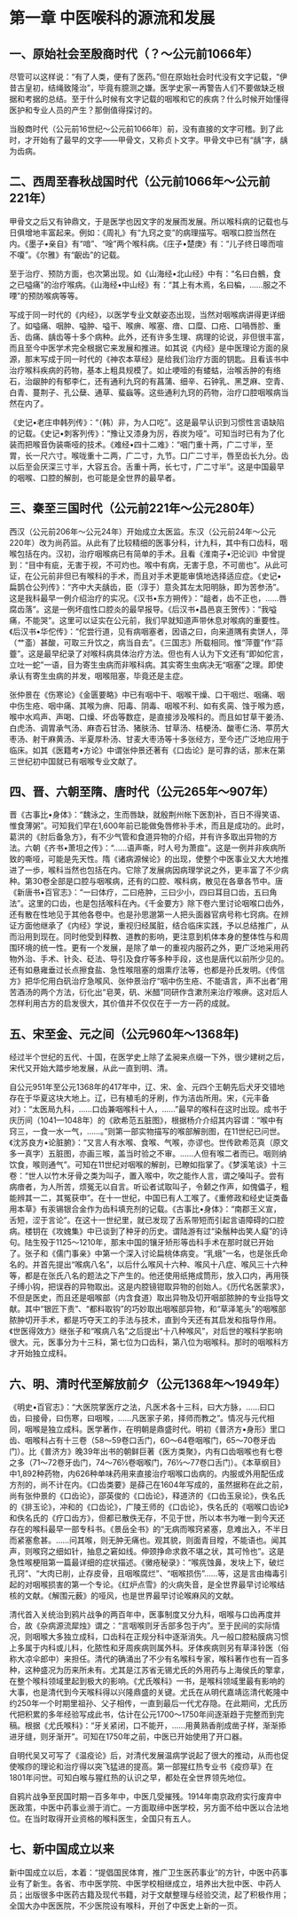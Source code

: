 # 第一章 中医喉科的源流和发展

## 一、原始社会至殷商时代（？〜公元前1066年）

尽管可以这样说：“有了人类，便有了医药。”但在原始社会时代没有文字记载，“伊昔古皇初，结绳致隆治”，毕竟有臆测之嫌。医学史家一再警告人们不要做缺乏根据和考据的总结。至于什么时候有文字记载的咽喉和它的疾病？什么时候开始懂得医护和专业人员的产生？那倒值得探讨的。

当殷商时代（公元前16世纪〜公元前1066年）前，没有直接的文字可稽。到了此时，才开始有了最早的文字——甲骨文，又称贞卜文字。甲骨文中已有“龋”字，龋为齿病。

## 二、西周至春秋战国时代（公元前1066年〜公元前221年）

甲骨文之后又有钟鼎文，于是医学也因文字的发展而发展。所以喉科病的记载也与日俱增地丰富起来。例如：《周礼》有“九窍之变”的病理描写。咽喉口腔当然在内。《墨子•亲自》有“喑”、“唫”两个喉科病。《庄子•楚庚》有：“儿子终日嗥而喧不嗄”。《尔雅》有“齯齿”的记载。

至于治疗、预防方面，也次第出现。如《山海经•北山经》中有：“名曰白鵺，食之已嗌痛”的治疗喉病。《山海经•中山经》有：“其上有木焉，名曰楄，……服之不㖶”的预防喉病等等。

写成于同一时代的《内经》，以医学专业文献姿态出现，当然对咽喉病讲得更详细了。如嗌痛、咽肿、嗌肿、嗌干、喉痹、喉塞、瘖、口糜、口疮、口喎唇胗、重舌、齿痛、龋齿等十多个病种。此外，还有许多生理、病理的论说，非但很丰富，而且至今中医学术完全根据它来发展和推进。如其说《内经》是中医理论方面的泉源，那末写成于同一时代的《神农本草经》是给我们治疗方面的钥匙。且看该书中治疗喉科疾病的药物，基本上粗具规模了。如止哽噎的有蝼蛄，治喉舌肿的有络石，治龈肿的有郁李仁，还有通利九窍的有菖蒲、细辛、石钟乳、黑芝麻、空青、白青、蔓荆子、孔公蘖、通草、蜚蝱等。这些通利九窍的药物，治疗口腔咽喉病当然在内了。

《史记•老庄申韩列传》：“（韩）非，为人口吃”。这是最早认识到习惯性言语缺陷的记载。《史记•刺客列传》：“豫让又漆身为厉，吞炭为哑”。可知当时已有为了化装而把喉音伪装嘶哑的技术。《难经•四十二难》：“咽门重十两，广二寸半，至胃，长一尺六寸。喉咙重十二两，广二寸，九节。口广二寸半，唇至齿长九分。齿以后至会厌深三寸半，大容五合。舌重十两，长七寸，广二寸半”。这是中国最早的咽喉、口腔的解剖，也可能是全世界的最早者。

## 三、秦至三国时代（公元前221年〜公元280年）

西汉（公元前206年〜公元24年）开始成立太医监。东汉（公元前24年〜公元220年）改为尚药监。从此有了比较精细的医事分科，计九科，其中有口齿科，咽喉包括在内。汉初，治疗咽喉病已有简单的手术。且看《淮南子•汜论训》中曾提到：“目中有疵，无害于视，不可灼也。喉中有病，无害于息，不可凿也”。从此可证，在公元前非但已有喉科的手术，而且对手术更能审慎地选择适应症。《史记•扁鹊仓公列传》：“齐中大夫龋齿，臣（淳于）意灸其左太阳明脉，即为苦参汤”。这是我科最早一例介绍治疗的实况。《汉书•东方朔传》：“龃者，齿不正也，……唇腐齿落”。这是一例坏疽性口腔炎的最早报导。《后汉书•昌邑哀王贺传》：“我嗌痛，不能哭”。这里可以证实在公元前，我们早就知道声带休息对喉病的重要性。《后汉书•华佗传》：“佗尝行道，见有病咽塞者，因语之曰，向来道隅有卖饼人，萍（艹齑）甚酸，可取三升饮之，病当自去”。《三国志》所载相同。惟“萍虀”作“蒜虀”。这是最早纪录了对喉科病具体治疗方法。但也有人认为下文还有“即如佗言，立吐一蛇”一语，目为寄生虫病而非喉科病。其实寄生虫病决无“咽塞”之理。即使承认有寄生虫病的并发，咽喉阻塞，毕竟还是主症。

张仲景在《伤寒论》《金匮要略》中已有咽中干、咽喉干燥、口干咽烂、咽痛、咽中伤生疮、咽中痛、其喉为痹、阳毒、阴毒、咽喉不利、如有炙脔、蚀于喉为惑，喉中水鸡声、声喝、口燥、坏齿等数症，是直接涉及喉科的。而且如甘草干姜汤、白虎汤、调胃承气汤、麻杏石甘汤、猪肤汤、甘草汤、桔梗汤、酸枣仁汤、葶苈大枣汤、射干麻黄汤、半夏厚朴汤、甘麦大枣汤等十多张经方，至今还广泛地应用于临床。如其《医籍考•方论》中谓张仲景还著有《口齿论》是可靠的话，那末在第三世纪初中国就已有咽喉专业文献了。

## 四、晋、六朝至隋、唐时代（公元265年〜907年）

晋《古事比•身体》：“魏泳之，生而唇缺，就殷荆州帐下医割补，百日不得笑语、惟食薄粥”。可知我们早在1,600年前已能做兔唇修补手术，而且是成功的。此时，葛洪的《肘后备急方》，有不少气管和食道异物的介绍，并有许多取出异物的方法。六朝《齐书•萧坦之传》：“……语声嘶，时人号为萧痖”。这是一例并非疾病所致的嘶哑，可能是先天性。隋《诸病源候论》的出现，使整个中医事业又大大地推进了一歩，喉科当然也包括在内。它除了发展病因病理学说之外，更丰富了不少病种。第30卷全部是口腔与咽喉病，还有的口腔、喉科病，散见在各章各节中。唐《新唐书•百官志》：“一曰体疗，二曰疮肿，三曰少小，四曰耳目口齿，五曰角法”。这里的口齿，也是包括喉科在內。《千金要方》除下卷六里讨论咽喉口齿外，还有散在性地见于其他各卷中。也是孙思邈第一人把头面器官病号称七窍病。在辨证方面他继承了《内经》学说，重视归经属脏，结合临床实践，予以总结推广，从而沿用到现在。同时他受到释教、道教的影响，更注意到机体本身的整体性与和周围环境的统一性。更有一个发展，是除了单一的重视内服药之外，更广泛地采用药物外治、手术、针灸、砭法、导引及食疗等多种手段，这也是唐代以前所少见的。还有如悬雍垂过长点擦食盐、急性喉阻塞的烟熏疗法等，也都是孙氏发明。《传信方》把华佗用白矾治疗急喉风、张仲景治疗“咽中伤生疮、不能语言，声不出者”用苦酒汤的两个方法，衍化出“皂荚，矾、米醋”同研作含漱剂来治疗喉痹。这对后人怎样利用古方的启发很大，其价值并不仅仅在于一方一药的成就。

## 五、宋至金、元之间（公元960年〜1368年)

经过半个世纪的五代、十国，在医学史上除了孟昶来点缀一下外，很少建树之后，宋代又开始大踏步地发展，从此一直到明、清。

自公元951年至公元1368年的417年中，辽、宋、金、元四个王朝先后犬牙交错地存在于华夏这块大地上。辽，已有植毛的牙刷，作为洁齿所用。宋，《元丰备对》：“太医局九科，……口齿兼咽喉科十人，……”最早的喉科在这时出现。成书于庆历间（1041—1048年）的《欧希范五脏图》，根据杨介介绍其内容谓：“喉中有窍三，一食一水一气，……。”则第一部实物描写的喉部解剖图，在11世纪已问世。《沈苏良方•论脏腑》：“又言人有水喉、食喉、气喉，亦谬也。世传欧希范真（原文多一真字）五脏图，亦画三喉，盖当时验之不审。……人但有喉二者而已。咽则纳饮食，喉则通气”。可知在11世纪对咽喉的解剖，已瞭如指掌了。《梦溪笔谈》十三卷：“世人以竹木牙骨之类为叫子，置入喉中，吹之能作人言，谓之嗓叫子。尝有病瘖者，为人所苦，烦冤无以自言。听讼者试取叫子，令颡之作声，如傀儡子，粗能辨其一二，其冤获申”。在十一世纪，中国已有人工喉了。《重修政和经史证类备用本草》有汞锡银合金作为齿科填充剂的记载。《古事比•身体》：“南郡王义宣，舌短，涩于言论”。在这十一世纪里，就已发现了舌系带短而引起言语障碍的口腔病。楼钥在《攻媿集》中已谈到了种牙的历史。谓陆游有过“染鬚种齿笑人癡”的诗句。陆生殁于1125〜1210年，那末中国的镶牙矫形等齿科手术在那时就已开始了。张子和《儒门事亲》中第一个深入讨论扁桃体病变。“乳蛾”一名，也是张氏命名的。并首先提出“喉病八名”，以后什么喉风十六种、喉风十八症、喉风三十六种等，都是在张氏八名的题法之下产生的。他还使用纸捲成筒形，放入口内，再用筷子缚小钩，把误吞的异物取出。这是内腔镜钳取异物的创始人。《历代名医蒙求》，不但是医史，而且还是咽喉部（内含食道）取出异物及切开咽部脓肿的专业指导文献。其中“银匠下责”、“都料取钩”的巧妙取出咽喉部异物，和“草泽笔头”的咽喉部脓肿切开手术，都是巧夺天工的手法与技术，直到今天还有其启发和指导作用。《世医得效方》继张子和“喉病八名”之后提出“十八种喉风”，对后世的喉科学影响很大。元，医事分为十三科，第七位为口齿科，第八位为咽喉科。那时的咽喉科方才开始独立成科。

## 六、明、清时代至解放前夕（公元1368年〜1949年）

《明史•百官志》：“大医院掌医疗之法，凡医术各十三科，曰大方脉，……曰口齿，曰接骨，曰伤寒，曰咽喉，……凡医家子弟，择师而教之”。情况与元代相同，咽喉是独立成科。医学著作，在明朝是鼎盛时代。明初《普济方•身形》里口齿、咽喉科占有十三卷（58〜59卷口舌门，60〜64卷咽喉门，65〜70卷牙齿门）。比《普济方》晚39年出书的朝鲜巨著《医方类聚》，内有口齿咽喉也有七卷之多（71〜72卷牙齿门，74〜76½卷咽喉门，76½〜77卷口舌门）。《本草纲目》中1,892种药物，内626种单味药用来直接治疗咽喉口齿病的。内服或外用配伍成方剂的，尚不计在内。《口齿类要》是薛己在1604年写成的，虽然据称在此之前，尚有张仲景的《口齿论》，邵英俊的《口齿论》，释道济的《口齿玉泉论》，佚名氏的《排玉论》，冲和的《口齿论》，广陵王师的《口齿论》，佚名氏的《咽喉口齿论》和佚名氏的《疗口齿方》，但都已散佚无存，不见于世，所以本书为唯一到今天还存在的喉科最早一部专科书。《景岳全书》的“无病而喉窍紧塞，息难出入，不半日而紧塞愈甚。……问其喉，则无肿无痛也。观其貌，则面青目瞠，不能语也。闻其声，则喉窍之细如针，抽息之窘如线。伸颈挣命求救不堪之状，其可怜也”。这是急性喉梗阻第一篇最详细的症状描述。《黴疮秘录》：“喉㾌蚀鼻，发块上下，破烂孔窍”、“大肉已削，止存皮骨，且咽喉腐烂”、“咽喉损伤”……等，这是言由梅毒引起的对咽喉损害的第一个专论。《红炉点雪》的火病失音，是全世界最早讨论喉结核的文献。《解围元薮》的哑风，也是世界最早讨论喉麻风的文献。

清代首入关统治到鸦片战争的两百年中，医事制度又分九科，咽喉与口齿再度并合，故《杂病源流犀烛》谓之：“言咽喉则牙舌部多包于内”。至于民间的实际情况，则咽喉大多独立成科，口齿科在正规分科中逐渐消失。凡一般口腔粘膜病习惯上多属于内科或儿科，化脓性和牙周疾病则属外科。牙体疾病则另有草泽铃医（俗称大凉伞郎中）来担任。清代的确涌出了不少有名喉科专家，喉科著作也有一百多种，这种盛况为历来所未有。尤其是江苏省无锡尤氏的外用药与上海侯氏的擎拿，在整个喉科领域里起到极大的影响。《尤氏喉科》一书，是喉科领域里最有影响的大事，也是清代到今天喉科得以兴隆鼎盛的关键。尤氏在从明代嘉靖迄清代乾隆中约250年一个时期里祖孙、父子相传，一直到最后一代尤存隐。在此期间，尤氏历代把积累的多年经验写成此书，估计在公元1700〜1750年间逐渐趋于完整而到完稿。根据《尤氏喉科》：“牙关紧闭，口不能开，……用黄熟香削成凿子样，渐渐掭进牙缝，则牙渐开”。可知在1750年之前，中医已开始使用了开口器。

自明代吴又可写了《温疫论》后，对清代发展温病学说起了很大的推动，从而也促使喉痧的理论和治疗得以突飞猛进的提高。第一部猩红热专业书《疫痧草》在1801年问世。可知白喉与猩红热的认识之早，都处在全世界领先地位。

自鸦片战争至民国时期一百多年中，中医几受摧残。1914年南京政府实行废弃中医政策，中医中药事业濒于消亡。一方面取缔中医学校，另方面不给中医以合法地位。在当时取得开业资格的喉科医生，全国只有五人。

## 七、新中国成立以来

新中国成立以后，本着：“提倡国民体育，推广卫生医药事业”的方针，中医中药事业有了新生。各省、市中医学院、中医学校相继成立，培养出大批中医、中药人员；出版很多中医药古籍及现代书籍，对于文献整理与经验交流，起了积极作用；全国大办中医医院，不少医院设有喉科，开创了中医史上新的一页。